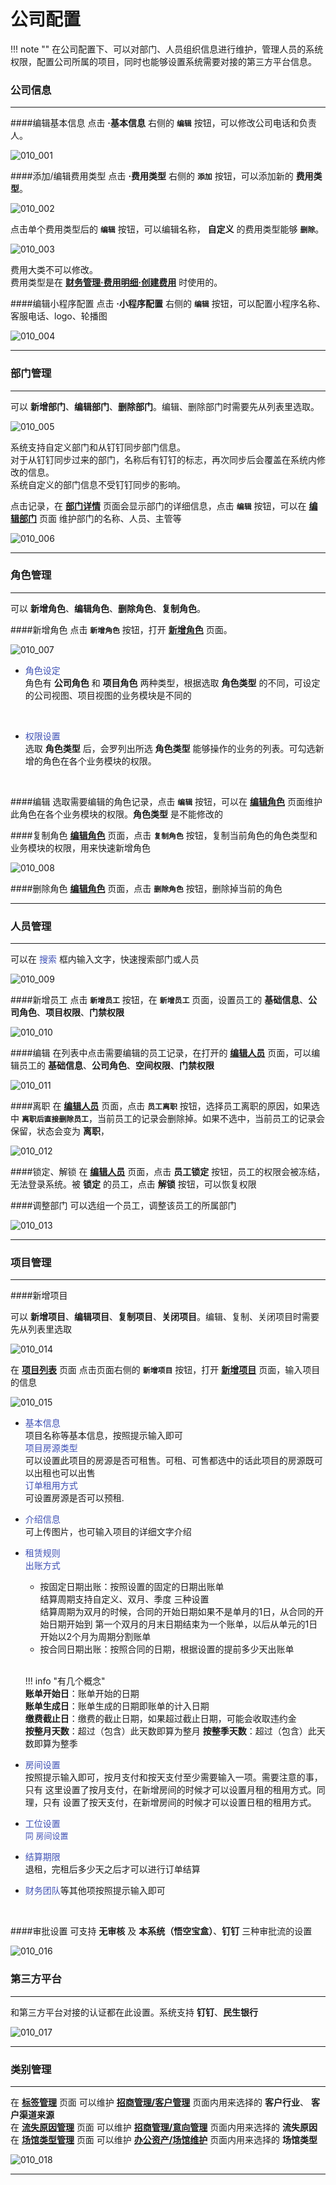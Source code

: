 # 公司配置
!!! note ""
    在公司配置下、可以对部门、人员组织信息进行维护，管理人员的系统权限，配置公司所属的项目，同时也能够设置系统需要对接的第三方平台信息。


### **公司信息**
***
####编辑基本信息
点击  **·基本信息** 右侧的 **`编辑`** 按钮，可以修改公司电话和负责人。  

![010_001](pic/010_001.jpg)

####添加/编辑费用类型
点击  **·费用类型** 右侧的 **`添加`** 按钮，可以添加新的 **费用类型**。  

![010_002](pic/010_002.jpg)

点击单个费用类型后的 **`编辑`** 按钮，可以编辑名称， **自定义** 的费用类型能够 **`删除`**。  

![010_003](pic/010_003.jpg)

费用大类不可以修改。  
费用类型是在  **<u>财务管理·费用明细·创建费用</u>** 时使用的。

####编辑小程序配置
点击  **·小程序配置** 右侧的 **`编辑`** 按钮，可以配置小程序名称、客服电话、logo、轮播图  

![010_004](pic/010_004.jpg)


***

### **部门管理**
***

可以 **新增部门**、**编辑部门**、**删除部门**。编辑、删除部门时需要先从列表里选取。  

![010_005](pic/010_005.jpg)

系统支持自定义部门和从钉钉同步部门信息。  
对于从钉钉同步过来的部门，名称后有钉钉的标志，再次同步后会覆盖在系统内修改的信息。  
系统自定义的部门信息不受钉钉同步的影响。

点击记录，在 **<u>部门详情</u>** 页面会显示部门的详细信息，点击 **`编辑`** 按钮，可以在 **<u>编辑部门</u>** 页面 维护部门的名称、人员、主管等

![010_006](pic/010_006.jpg)

***

### **角色管理**

***

可以 **新增角色**、**编辑角色**、**删除角色**、**复制角色**。

####新增角色
点击 **`新增角色`** 按钮，打开 **<u>新增角色</u>** 页面。  

![010_007](pic/010_007.jpg)

- <font color=#3F51B5>角色设定</font>  
角色有 **公司角色** 和 **项目角色** 两种类型，根据选取 **角色类型** 的不同，可设定的公司视图、项目视图的业务模块是不同的
</br>

- <font color=#3F51B5>权限设置</font>   
选取 **角色类型** 后，会罗列出所选 **角色类型** 能够操作的业务的列表。可勾选新增的角色在各个业务模块的权限。
</br>

####编辑
选取需要编辑的角色记录，点击 **`编辑`** 按钮，可以在 **<u>编辑角色</u>** 页面维护此角色在各个业务模块的权限。**角色类型** 是不能修改的

####复制角色
**<u>编辑角色</u>** 页面，点击 **`复制角色`** 按钮，复制当前角色的角色类型和业务模块的权限，用来快速新增角色

![010_008](pic/010_008.jpg)

####删除角色
**<u>编辑角色</u>** 页面，点击 **`删除角色`** 按钮，删除掉当前的角色

***


### **人员管理**

***
可以在 <font color=#3F51B5>搜索</font> 框内输入文字，快速搜索部门或人员

![010_009](pic/010_009.jpg)

####新增员工
点击 **`新增员工`** 按钮，在 **`新增员工`** 页面，设置员工的 **基础信息**、**公司角色**、**项目权限**、**门禁权限**

![010_010](pic/010_010.jpg)

####编辑
在列表中点击需要编辑的员工记录，在打开的 **<u>编辑人员</u>** 页面，可以编辑员工的 **基础信息**、**公司角色**、**空间权限**、**门禁权限**

![010_011](pic/010_011.jpg)

####离职
在 **<u>编辑人员</u>** 页面，点击 **`员工离职`** 按钮，选择员工离职的原因，如果选中 **`离职后直接删除员工`**，当前员工的记录会删除掉。如果不选中，当前员工的记录会保留，状态会变为 **离职**，

![010_012](pic/010_012.jpg)

####锁定、解锁
在 **<u>编辑人员</u>** 页面，点击 **员工锁定** 按钮，员工的权限会被冻结，无法登录系统。被 **锁定** 的员工，点击 **解锁** 按钮，可以恢复权限

####调整部门
可以选组一个员工，调整该员工的所属部门

![010_013](pic/010_013.jpg)

***

### **项目管理**

***

####新增项目

可以 **新增项目**、**编辑项目**、**复制项目**、**关闭项目**。编辑、复制、关闭项目时需要先从列表里选取  

![010_014](pic/010_014.jpg)

在 **<u>项目列表</u>** 页面 
点击页面右侧的 **`新增项目`** 按钮，打开 **<u>新增项目</u>** 页面，输入项目的信息  

![010_015](pic/010_015.jpg)

- <font color=#3F51B5>基本信息</font> 
  </br>
  项目名称等基本信息，按照提示输入即可</br>
  <font color=#3F51B5>项目房源类型</font>
  </br>
  可以设置此项目的房源是否可租售。可租、可售都选中的话此项目的房源既可以出租也可以出售</br>
  <font color=#3F51B5>订单租用方式</font>
  </br>
  可设置房源是否可以预租.
  
- <font color=#3F51B5>介绍信息</font>  
  可上传图片，也可输入项目的详细文字介绍  
- <font color=#3F51B5>租赁规则</font>
  </br>
  <font color=#3F51B5>出账方式</font> 
  - 按固定日期出账：按照设置的固定的日期出账单  
     结算周期支持自定义、双月、季度 三种设置  
     结算周期为双月的时候，合同的开始日期如果不是单月的1日，从合同的开始日期开始到
     第一个双月的月末日期结束为一个账单，以后从单元的1日开始以2个月为周期分割账单
  - 按合同日期出账：按照合同的日期，根据设置的提前多少天出账单
  </br>
    
  !!! info "有几个概念"  
      **账单开始日**：账单开始的日期  
      **账单生成日**：账单生成的日期即账单的计入日期  
      **缴费截止日**：缴费的截止日期，如果超过截止日期，可能会收取违约金  
      **按整月天数**：超过（包含）此天数即算为整月
      **按整季天数**：超过（包含）此天数即算为整季 
  </br> 

- <font color=#3F51B5>房间设置</font>
  </br> 
  按照提示输入即可，按月支付和按天支付至少需要输入一项。需要注意的事，只有
  这里设置了按月支付，在新增房间的时候才可以设置月租的租用方式。同理，只有
  设置了按天支付，在新增房间的时候才可以设置日租的租用方式。  

- <font color=#3F51B5>工位设置</font>
  </br><font color=#3F51B5 size=2>同 房间设置</font>
  
- <font color=#3F51B5>结算期限</font>
  </br>
  退租，完租后多少天之后才可以进行订单结算
  </br>
- <font color=#3F51B5>财务团队</font>等其他项按照提示输入即可


</br>

####审批设置
可支持 **无审核** 及 **本系统（悟空宝盒）**、**钉钉** 三种审批流的设置

![010_016](pic/010_016.jpg)

### **第三方平台**
***

和第三方平台对接的认证都在此设置。系统支持 **钉钉**、**民生银行**

![010_017](pic/010_017.jpg)

***

### **类别管理**

***

在 **<u>标签管理</u>** 页面 可以维护 **<u>招商管理/客户管理</u>** 页面内用来选择的 **客户行业**、 **客户渠道来源**  
在 **<u>流失原因管理</u>** 页面 可以维护 **<u>招商管理/意向管理</u>** 页面内用来选择的 **流失原因**
在 **<u>场馆类型管理</u>** 页面 可以维护 **<u>办公资产/场馆维护</u>** 页面内用来选择的 **场馆类型**

![010_018](pic/010_018.jpg)


***
